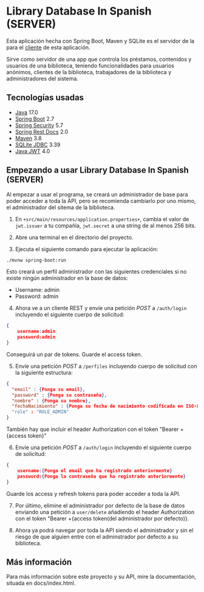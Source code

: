 # Library Database In Spanish (SERVER)

Esta aplicación hecha con Spring Boot, Maven y SQLite es el servidor de la para el [cliente](https://github.com/dangarcar/library-database-in-spanish) de esta aplicación.

Sirve como servidor de una app que controla los préstamos, contenidos y usuarios de una biblioteca, teniendo funcionalidades para usuarios anónimos, clientes de la biblioteca, trabajadores de la biblioteca y administradores del sistema.

## Tecnologías usadas
- [Java](https://www.java.com/en/) 17.0
- [Spring Boot](https://spring.io/projects/spring-boot/) 2.7
- [Spring Security](https://spring.io/projects/spring-security) 5.7
- [Spring Rest Docs](https://spring.io/projects/spring-restdocs/) 2.0
- [Maven](https://maven.apache.org/) 3.8
- [SQLite JDBC](https://github.com/xerial/sqlite-jdbc) 3.39
- [Java JWT](https://github.com/auth0/java-jwt) 4.0

## Empezando a usar Library Database In Spanish (SERVER)
Al empezar a usar el programa, se creará un administrador de base para poder acceder a toda la API, pero se recomienda cambiarlo por uno mismo, el administrador del sitema de la biblioteca.

1. En `+src/main/resources/application.properties+`, cambia el valor de `jwt.issuer` a tu compañía, `jwt.secret` a una string de al menos 256 bits.

2. Abre una terminal en el directorio del proyecto.

3. Ejecuta el siguiente comando para ejecutar la aplicación:
```bash
./mvnw spring-boot:run
```

Esto creará un perfil administrador con las siguientes credenciales si no existe ningún administrador en la base de datos:
- Username: admin
- Password: admin

4. Ahora ve a un cliente REST y envíe una petición *POST* a `/auth/login` incluyendo el siguiente cuerpo de solicitud:
```json
{
	username:admin
	password:admin
}
```

Conseguirá un par de tokens. Guarde el access token.

5. Envíe una petición *POST* a `/perfiles` incluyendo cuerpo de solicitud con la siguiente estructura:
```json
{
  "email" : {Ponga su email},
  "password" : {Ponga su contraseña},
  "nombre" : {Ponga su nombre},
  "fechaNacimiento" : {Ponga su fecha de nacimiento codificada en ISO-8601}
  "role" : "ROLE_ADMIN"
}
```
También hay que incluir el header Authorization con el token "Bearer +{access token}"

6. Envíe una petición *POST* a `/auth/login` incluyendo el siguiente cuerpo de solicitud:
```json
{
	username:{Ponga el email que ha registrado anteriormente}
	password:{Ponga la contraseña que ha registrado anteriormente}
}
```

Guarde los access y refresh tokens para poder acceder a toda la API.

7. Por último, elimine el administrador por defecto de la base de datos enviando una petición a `user/delete` añadiendo el header Authorization con el token "Bearer +{access token(del administrador por defecto)}.

8. Ahora ya podrá navegar por toda la API siendo el administrador y sin el riesgo de que alguien entre con el adminstrador por defecto a su biblioteca.

## Más información
Para más información sobre este proyecto y su API, mire la documentación, situada en docs/index.html.